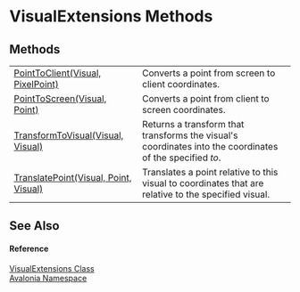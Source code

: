 # VisualExtensions Methods




## Methods
<table>
<tr>
<td><a href="M_Avalonia_VisualExtensions_PointToClient">PointToClient(Visual, PixelPoint)</a></td>
<td>Converts a point from screen to client coordinates.</td>
</tr>
<tr>
<td><a href="M_Avalonia_VisualExtensions_PointToScreen">PointToScreen(Visual, Point)</a></td>
<td>Converts a point from client to screen coordinates.</td>
</tr>
<tr>
<td><a href="M_Avalonia_VisualExtensions_TransformToVisual">TransformToVisual(Visual, Visual)</a></td>
<td>Returns a transform that transforms the visual's coordinates into the coordinates of the specified <em>to</em>.</td>
</tr>
<tr>
<td><a href="M_Avalonia_VisualExtensions_TranslatePoint">TranslatePoint(Visual, Point, Visual)</a></td>
<td>Translates a point relative to this visual to coordinates that are relative to the specified visual.</td>
</tr>
</table>

## See Also


#### Reference
<a href="T_Avalonia_VisualExtensions">VisualExtensions Class</a>  
<a href="N_Avalonia">Avalonia Namespace</a>  
